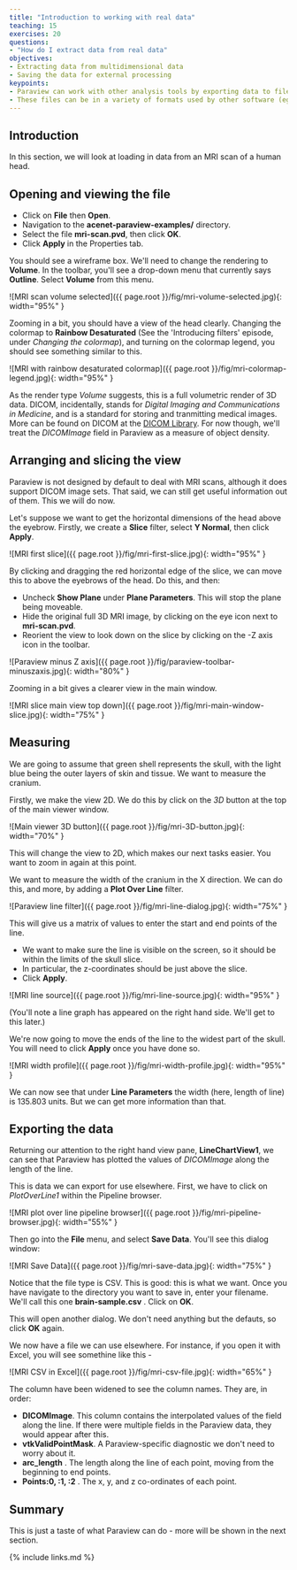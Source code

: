 ```yaml
---
title: "Introduction to working with real data"
teaching: 15
exercises: 20
questions:
- "How do I extract data from real data"
objectives:
- Extracting data from multidimensional data
- Saving the data for external processing
keypoints:
- Paraview can work with other analysis tools by exporting data to file
- These files can be in a variety of formats used by other software (eg. CSV)
---
```


## Introduction

In this section, we will look at loading in data from an MRI scan of a human
head. 

## Opening and viewing the file

* Click on **File** then **Open**.
* Navigation to the **acenet-paraview-examples/** directory.
* Select the file **mri-scan.pvd**, then click **OK**.
* Click **Apply** in the Properties tab.

You should see a wireframe box. We'll need to change the rendering to
**Volume**. In the toolbar, you'll see a drop-down menu that currently says
**Outline**. Select **Volume** from this menu.

![MRI scan volume selected]({{ page.root }}/fig/mri-volume-selected.jpg){: width="95%" }

Zooming in a bit, you should have a view of the head clearly. Changing the
colormap to **Rainbow Desaturated** (See the 'Introducing filters' episode,
under *Changing the colormap*), and turning on the colormap legend, you
should see something similar to this.

![MRI with rainbow desaturated colormap]({{ page.root }}/fig/mri-colormap-legend.jpg){: width="95%" }

As the render type *Volume* suggests, this is a full volumetric render of
3D data. DICOM, incidentally, stands for *Digital Imaging and Communications
in Medicine*, and is a standard for storing and tranmitting medical images.
More can be found on DICOM at the
<a href="https://www.dicomlibrary.com/">DICOM Library</a>. For now though,
we'll treat the *DICOMImage* field in Paraview as a measure of object density.


## Arranging and slicing the view

Paraview is not designed by default to deal with MRI scans, although it does
support DICOM image sets. That said, we can still get useful information out
of them. This we will do now.

Let's suppose we want to get the horizontal dimensions of the head above the
eyebrow. Firstly, we create a **Slice** filter, select **Y Normal**, then click
**Apply**. 

![MRI first slice]({{ page.root }}/fig/mri-first-slice.jpg){: width="95%" }

By clicking and dragging the red horizontal edge of the slice, we can move
this to above the eyebrows of the head. Do this, and then:

* Uncheck **Show Plane** under **Plane Parameters**. This will stop the plane being moveable.
* Hide the original full 3D MRI image, by clicking on the eye icon next
to **mri-scan.pvd**.
* Reorient the view to look down on the slice by clicking on the -Z axis
icon in the toolbar.

![Paraview minus Z axis]({{ page.root }}/fig/paraview-toolbar-minuszaxis.jpg){: width="80%" }

Zooming in a bit gives a clearer view in the main window.

![MRI slice main view top down]({{ page.root }}/fig/mri-main-window-slice.jpg){: width="75%" }

## Measuring

We are going to assume that green shell represents the skull,
with the light blue being the outer layers of skin and tissue. We want
to measure the cranium.

Firstly, we make the view 2D. We do this by click on the *3D* button at
the top of the main viewer window. 

![Main viewer 3D button]({{ page.root }}/fig/mri-3D-button.jpg){: width="70%" }

This will change the view to 2D, which makes our next tasks easier. You want
to zoom in again at this point.

We want to measure the width of the cranium in the X direction. We can do
this, and more, by adding a **Plot Over Line** filter.

![Paraview line filter]({{ page.root }}/fig/mri-line-dialog.jpg){: width="75%" }

This will give us a matrix of values to enter the start and end points of the
line.

* We want to make sure the line is visible on the screen, so it should
be within the limits of the skull slice.
* In particular, the z-coordinates should be just above the slice.
* Click **Apply**.

![MRI line source]({{ page.root }}/fig/mri-line-source.jpg){: width="95%" }

(You'll note a line graph has appeared on the right hand side. We'll get to
this later.)

We're now going to move the ends of the line to the widest part of the skull.
You will need to click **Apply** once you have done so.

![MRI width profile]({{ page.root }}/fig/mri-width-profile.jpg){: width="95%" }

We can now see that under **Line Parameters** the width (here, length of line)
is 135.803 units. But we can get more information than that.


## Exporting the data

Returning our attention to the right hand view pane, **LineChartView1**, we
can see that Paraview has plotted the values of *DICOMImage* along the length
of the line.

This is data we can export for use elsewhere. First, we have to click on
*PlotOverLine1* within the Pipeline browser.

![MRI plot over line pipeline browser]({{ page.root }}/fig/mri-pipeline-browser.jpg){: width="55%" }

Then go into the **File** menu, and select **Save Data**. You'll see this
dialog window:

![MRI Save Data]({{ page.root }}/fig/mri-save-data.jpg){: width="75%" }

Notice that the file type is CSV. This is good: this is what we want. Once
you have navigate to the directory you want to save in, enter your filename.
We'll call this one **brain-sample.csv** . Click on **OK**.

This will open another dialog. We don't need anything but the defauts, so click
**OK** again.

We now have a file we can use elsewhere. For instance, if you open it with
Excel, you will see somethine like this -

![MRI CSV in Excel]({{ page.root }}/fig/mri-csv-file.jpg){: width="65%" }

The column have been widened to see the column names. They are, in order:

* **DICOMImage**. This column contains the interpolated values of the field
along the line. If there were multiple fields in the Paraview data, they would
appear after this.
* **vtkValidPointMask**. A Paraview-specific diagnostic we don't need to
worry about it.
* **arc_length** . The length along the line of each point, moving from the
beginning to end points.
* **Points:0, :1, :2** . The x, y, and z co-ordinates of each point.

## Summary

This is just a taste of what Paraview can do - more will be shown in the
next section.

{% include links.md %}
